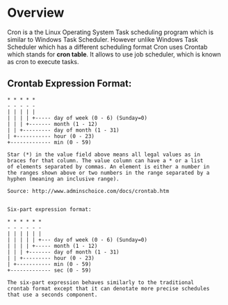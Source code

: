 ﻿# Overview
Cron is a the Linux Operating System Task scheduling program which is similar to Windows Task Scheduler. However unlike Windows Task Scheduler which has a different scheduling format Cron uses Crontab which stands for **cron table**. It allows to use job scheduler, which is known as cron to execute tasks.


## Crontab Expression Format:

```
* * * * *
- - - - -
| | | | |
| | | | +----- day of week (0 - 6) (Sunday=0)
| | | +------- month (1 - 12)
| | +--------- day of month (1 - 31)
| +----------- hour (0 - 23)
+------------- min (0 - 59)

Star (*) in the value field above means all legal values as in
braces for that column. The value column can have a * or a list
of elements separated by commas. An element is either a number in
the ranges shown above or two numbers in the range separated by a
hyphen (meaning an inclusive range).

Source: http://www.adminschoice.com/docs/crontab.htm


Six-part expression format:

* * * * * *
- - - - - -
| | | | | |
| | | | | +--- day of week (0 - 6) (Sunday=0)
| | | | +----- month (1 - 12)
| | | +------- day of month (1 - 31)
| | +--------- hour (0 - 23)
| +----------- min (0 - 59)
+------------- sec (0 - 59)

The six-part expression behaves similarly to the traditional
crontab format except that it can denotate more precise schedules
that use a seconds component.


```


